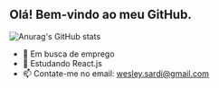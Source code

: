 ## Olá! Bem-vindo ao meu GitHub.

![Anurag's GitHub stats](https://github-readme-stats.vercel.app/api?username=wesleysardi&show_icons=true&theme=merko)


- 🔭 Em busca de emprego
- 🌱 Estudando React.js
- 📫 Contate-me no email: wesley.sardi@gmail.com
